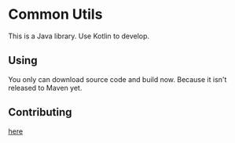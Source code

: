 # Common Utils
This is a Java library. Use Kotlin to develop.

## Using
You only can download source code and build now. Because it isn't released to Maven yet.

## Contributing
[here](CONTRIBUTORS.md)